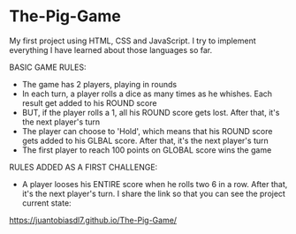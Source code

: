# The-Pig-Game
My first project using HTML, CSS and JavaScript. I try to implement everything I have learned about those languages so far.

BASIC GAME RULES:
- The game has 2 players, playing in rounds
- In each turn, a player rolls a dice as many times as he whishes. Each result get added to his ROUND score
- BUT, if the player rolls a 1, all his ROUND score gets lost. After that, it's the next player's turn
- The player can choose to 'Hold', which means that his ROUND score gets added to his GLBAL score. After that, it's the next player's turn
- The first player to reach 100 points on GLOBAL score wins the game


RULES ADDED AS A FIRST CHALLENGE:
- A player looses his ENTIRE score when he rolls two 6 in a row. After that, it's the next player's turn.
I share the link so that you can see the project current state:

https://juantobiasdl7.github.io/The-Pig-Game/
